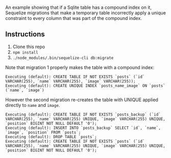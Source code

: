 An example showing that if a Sqlite table has a compound index on it, Sequelize migrations that make a temporary table incorrectly apply a unique constraint to every column that was part of the compound index.

## Instructions

1. Clone this repo
2. `npm install`
3. `./node_modules/.bin/sequelize-cli db:migrate`

Note that migration 1 properly makes the table with a compound index:

```
Executing (default): CREATE TABLE IF NOT EXISTS `posts` (`id` VARCHAR(255), `name` VARCHAR(255), `image` VARCHAR(255));
Executing (default): CREATE UNIQUE INDEX `posts_name_image` ON `posts` (`name`, `image`)
```

However the second migration re-creates the table with UNIQUE applied directly to `name` and `image`.

```
Executing (default): CREATE TABLE IF NOT EXISTS `posts_backup` (`id` VARCHAR(255), `name` VARCHAR(255) UNIQUE, `image` VARCHAR(255) UNIQUE, `position` BIGINT NOT NULL DEFAULT '0');
Executing (default): INSERT INTO `posts_backup` SELECT `id`, `name`, `image`, `position` FROM `posts`;
Executing (default): DROP TABLE `posts`;
Executing (default): CREATE TABLE IF NOT EXISTS `posts` (`id` VARCHAR(255), `name` VARCHAR(255) UNIQUE, `image` VARCHAR(255) UNIQUE, `position` BIGINT NOT NULL DEFAULT '0');
```
